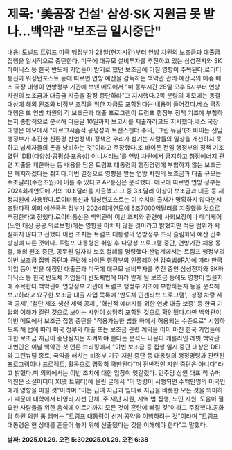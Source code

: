 # **제목: '美공장 건설' 삼성·SK 지원금 못 받나…백악관 "보조금 일시중단"**

  내용: 도널드 트럼프 미국 행정부가 28일(현지시간)부터 연방 차원의 보조금과 대출금 집행을 일시적으로 중단한다. 미국에 대규모 설비투자를 추진하고 있는 삼성전자와 SK하이닉스 등 한국 반도체 기업들이 받기로 했던 보조금에 미칠 영향이 주목된다.로이터통신과 워싱턴포스트 등에 따르면 연방 예산을 감독하는 백악관 관리·예산국의 매슈 배스 국장 대행이 연방정부 기관에 보낸 메모에서 "미 동부시간 28일 오후 5시부터 연방 차원의 보조금과 대출금 지출을 잠정 중단하라"고 지시했다.2쪽 분량의 메모에는 동결 대상에 해외 원조와 비정부 조직을 위한 자금도 포함된다는 내용이 들어갔다.베스 국장 대행은 또 연방 차원의 각 보조금과 대출 프로그램이 트럼프 행정부 정책 기조에 부합하는지 종합적으로 분석해 다음달 10일까지 보고서를 제출하라고도 지시했다.베스 국장 대행은 메모에서 "마르크시즘적 공평성과 트랜스젠더 주의, '그린 뉴딜'(조 바이든 전임 행정부가 추진한 친환경 산업정책) 정책은 우리가 섬기는 사람들의 일상을 개선하지 못하고 납세자들의 돈을 낭비하는 것"이라고 주장했다.조 바이든 전임 행정부의 정책 기조였던 'DEI(다양성·공평성·포용성) 이니셔티브'를 연방 차원에서 금지하고 청정에너지 관련 지출을 제한하는 등 내용을 담은 트럼프 대통령의 행정명령에 부합하지 않는 보조금은 폐지하겠다는 취지다.이번 결정으로 영향을 받는 연방 차원의 보조금과 대출 규모는 수조달러(수천조원)에 이를 수 있다고 AP통신은 분석했다. 메모에 따르면 연방 정부는 2024회계연도에 거의 10조달러를 지출했고 그 중 3조달러 이상이 보조금과 대출 등 재정지원에 사용됐다.로이터통신과 워싱턴포스트는 이 수치의 출처가 명확하지 않다면서 초당파적 의회 예산국은 정부가 2024회계연도에 6조7000억달러를 지출했을 것으로 추정한다고 전했다.로이터통신은 백악관이 이번 조치와 관련해 사회보장이나 메디케어(노인 대상 공공 의료보험)에는 영향을 미치지 않을 것이라고 밝혔지만 적용 범위가 확실하지 않다고 전했다.이번 조치는 트럼프 대통령의 연방정부 조직 슬림화와 예산 긴축 방침에 따른 것이다. 트럼프 대통령은 취임 후 다양성 프로그램 중단, 연방기관 채용 동결, 해외 원조 중단, 공무원 일자리 보호 철폐를 명령했다.산업계에서는 트럼프 행정부의 이번 보조금 집행 중단과 관련해 바이든 행정부의 인플레이션 감축법(IRA)에 따라 한국 기업 등이 받을 예정인 대출금과 미국에 대규모 설비투자를 추진 중인 삼성전자와 SK하이닉스 등 한국 반도체 기업들이 반도체법에 따라 받게 될 보조금 등에도 영향이 있을지에 주목한다.백악관이 연방정부 기관에 트럼프 행정부 기조에 부합하는지 등을 분석해 보고하라고 요구한 보조금·대출 사업 목록에 '반도체 인센티브 프로그램', '청정 차량 세액 공제', '첨단 제조·생산 세액 공제', '혁신적 에너지를 위한 연방 대출 보증' 등 한국 기업의 이해가 걸린 것으로 보이는 사안이 상당히 포함된 것으로 확인됐다.다만 백악관이 이번 메모에서 보조금 집행 중단을 "적용가능한 법률 하에서 허용되는 수준으로" 시행하도록 해 법에 따라 미국 정부와 대출 또는 보조금 관련 계약을 이미 마친 한국 기업들에 대한 보조금 지급이 중단될지는 지켜봐야 한다는 분석도 나온다.캐롤라인 레빗 백악관 대변인은 이날 백악관 첫 언론 브리핑에서 "이번 보조금 등 집행 일시 중단 대상은 DEI와 그린뉴딜 종료, 국익을 해치는 비정부 기구 지원 중단 등 대통령의 행정명령과 관련된 프로그램이나 프로젝트, 활동으로 명확히 국한된다"며 전반적인 지원 중단은 아니다"라고 밝혔다.미 의회에서는 이번 조치에 대한 입장이 엇갈렸다. 민주당 상원 대표 척 슈머 의원은 소셜미디어 X(옛 트위터)에 올린 글에서 "이 명령이 시행되면 수백만명의 미국인에게 영향을 미칠 것"이라며 "이는 급여 지급과 임대료 지급을 비롯한 모든 것을 의미하기 때문에 대학에서 비영리 자선 단체, 주 재난 지원, 지역 법 집행, 노인 지원, 도움이 필요한 사람들을 위한 음식에 이르기까지 모든 것이 혼란에 빠질 것"이라고 주장했다.공화당 하원 의원 톰 엠머는 "트럼프 대통령이 선거 공약을 이행하려는 것"이라며 "트럼프 대통령은 현 상태를 흔들어 놓기 위해 선출됐다는 것을 이해해야 한다"고 말했다.

  **날짜: 2025.01.29. 오전 5:302025.01.29. 오전 6:38**